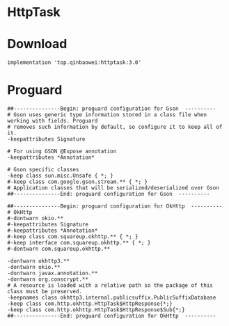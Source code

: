 # HttpTask

# Download

    implementation 'top.qinbaowei:httptask:3.0' 

# Proguard

    ##---------------Begin: proguard configuration for Gson  ----------
    # Gson uses generic type information stored in a class file when working with fields. Proguard
    # removes such information by default, so configure it to keep all of it.
    -keepattributes Signature
    
    # For using GSON @Expose annotation
    -keepattributes *Annotation*
    
    # Gson specific classes
    -keep class sun.misc.Unsafe { *; }
    #-keep class com.google.gson.stream.** { *; }
    # Application classes that will be serialized/deserialized over Gson
    ##---------------End: proguard configuration for Gson  ----------
    
    ##---------------Begin: proguard configuration for OkHttp  ----------
    # OkHttp
    #-dontwarn okio.**
    #-keepattributes Signature
    #-keepattributes *Annotation*
    #-keep class com.squareup.okhttp.** { *; }
    #-keep interface com.squareup.okhttp.** { *; }
    #-dontwarn com.squareup.okhttp.**
    
    -dontwarn okhttp3.**
    -dontwarn okio.**
    -dontwarn javax.annotation.**
    -dontwarn org.conscrypt.**
    # A resource is loaded with a relative path so the package of this class must be preserved.
    -keepnames class okhttp3.internal.publicsuffix.PublicSuffixDatabase
    -keep class com.http.okhttp.HttpTask$HttpResponse{*;}
    -keep class com.http.okhttp.HttpTask$HttpResponse$Sub{*;}
    ##---------------End: proguard configuration for OkHttp  ----------
    
